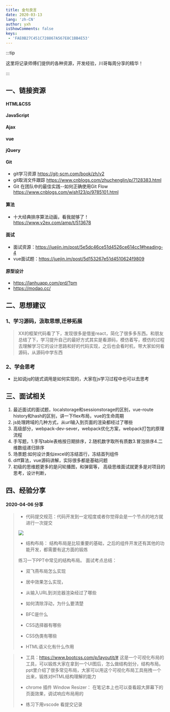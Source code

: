 ```yaml
---
title: 金句良言
date: 2020-03-13
lang: 'zh-CN'
author: yxh
isShowComments: false
keys:
 - 'FAE0B27C451C728867A567E8C1BB4E53'
---
```


:::tip

这里将记录师傅们提供的各种资源，开发经验，川哥每周分享的精华！

:::


## 一、链接资源

#### HTML&CSS

#### JavaScript

#### Ajax

#### vue

#### jQuery

#### Git

- git学习资源   https://git-scm.com/book/zh/v2
-  git取消文件跟踪  https://www.cnblogs.com/zhuchenglin/p/7128383.html
- Git 在团队中的最佳实践--如何正确使用Git Flow   https://www.cnblogs.com/wish123/p/9785101.html

#### 算法

- 十大经典排序算法动画，看我就够了！   https://www.v2ex.com/amp/t/513678

#### 面试

- 面试资源：https://juejin.im/post/5e5dc46ce51d4526ce614cc1#heading-4
- vue面试题：https://juejin.im/post/5d153267e51d4510624f9809

#### 原型设计
- https://lanhuapp.com/prd/?pm
- https://modao.cc/



## 二、思想建议

### 1、学习源码，汲取思想,迁移拓展

>  XX的框架代码看了下，发现很多是借鉴react，简化了很多多东西。和朋友总结了下，学习提升自己的最好方式其实是看源码，模仿着写，模仿的过程去理解学习它的设计思路和好的代码实现，之后也会看时机，带大家如何看源码，从源码中学东西 

### 2、学会思考

-  比如说jq的链式调用是如何实现的，大家在js学习过程中也可以去思考 





## 三、面试相关

1. 最近面试的面试题，localstorage和sessionstorage的区别，vue-route history和hash的区别，讲一下flex布局，vue的生命周期 
2.  js处理跨域的几种方式，从url输入到页面的渲染都经过了哪些 
3. 高级部分，webpack-dev-sever，webpack优化方案，webpack打包的原理流程
4.  手写题，1.手写table表格按日期排序，2.随机数字取所有质数3.冒泡排序4.二维数组递归排序 
5.  场景题:如何设计类似excel的冻结首行，冻结首列组件 
6.  diff算法，vue源码讲解，实际很多都是基础问题 
7.   初级的思维题更多的是问轮播图，和弹窗等， 高级思维面试就更多是对项目的思考，设计判断，





## 四、经验分享

#### 2020-04-06 分享

>- 代码提交规范：代码开发到一定程度或者你觉得会是一个节点的地方就进行一次提交 
>
>![](http://qn.huat.xyz/content/lALPD4PvIkRXL6_NAYbNArQ_692_390.png)
>
>- 结构布局： 结构布局是比较重要的基础，之后的组件开发还有其他的功能开发，都需要有这方面的锻炼 
>
>练习一下PPT中常见的结构布局。 面试考点总结：
>
> - 双飞燕布局怎么实现
>
> - 居中效果怎么实现，
>
> - 从输入URL到浏览器渲染经过了哪些
>
> - 如何清除浮动，为什么要清楚
>
> - BFC是什么
>
> - CSS选择器有哪些
>
> - CSS伪类有哪些
>
> - HTML语义化有什么作用 
>
>

> - 工具：https://www.bootcss.com/p/layoutit/# 这是一个可视化布局的工具，可以锻炼大家在拿到一个UI图后，怎么做结构划分，结构布局。 ppt里介绍了很多常见布局，大家可以用这个可视化布局工具拖拽一个出来，锻炼对HTML结构理解的能力 
>
> -  chrome 插件 Window Resizer： 在笔记本上也可以查看超大屏幕下的页面效果，调试响应布局用的 
>
> -  练习下用vscode 看提交记录
>